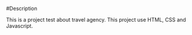 #Description

This is a project test about travel agency.
This project use HTML, CSS and Javascript.
